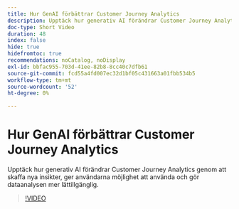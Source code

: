 ```yaml
---
title: Hur GenAI förbättrar Customer Journey Analytics
description: Upptäck hur generativ AI förändrar Customer Journey Analytics genom att skaffa nya insikter, ger användarna möjlighet att använda och gör dataanalysen mer lättillgänglig.
doc-type: Short Video
duration: 48
index: false
hide: true
hidefromtoc: true
recommendations: noCatalog, noDisplay
exl-id: bbfac955-703d-41ee-82b8-8cc40c7dfb61
source-git-commit: fcd55a4fd007ec32d1bf05c431663a01fbb534b5
workflow-type: tm+mt
source-wordcount: '52'
ht-degree: 0%

---
```


# Hur GenAI förbättrar Customer Journey Analytics

Upptäck hur generativ AI förändrar Customer Journey Analytics genom att skaffa nya insikter, ger användarna möjlighet att använda och gör dataanalysen mer lättillgänglig.

<!-- 62_S106_3442453_47_how-genai-enhances-customer-journey-analytics -->
>[!VIDEO](https://video.tv.adobe.com/v/3458377/?learn=on&enablevpops=true)
